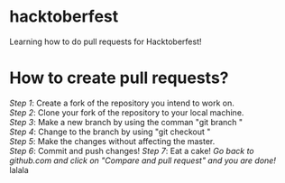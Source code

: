 # hacktoberfest
Learning how to do pull requests for Hacktoberfest!

# How to create pull requests?
<em>Step 1</em>: Create a fork of the repository you intend to work on. <br/>
<em>Step 2</em>: Clone your fork of the repository to your local machine. <br/>
<em>Step 3</em>: Make a new branch by using the comman "git branch <BRANCH NAME>" <br/>
<em>Step 4</em>: Change to the branch by using "git checkout <BRANCH NAME>" <br/>
<em>Step 5</em>: Make the changes without affecting the master. <br/>
<em>Step 6</em>: Commit and push changes!
<em>Step 7</em>: Eat a cake!
<em>Go back to github.com and click on "Compare and pull request" and you are done!</em>
lalala
